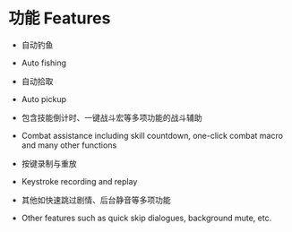 # 功能 Features

- 自动钓鱼
- Auto fishing

- 自动拾取
- Auto pickup

- 包含技能倒计时、一键战斗宏等多项功能的战斗辅助
- Combat assistance including skill countdown, one-click combat macro and many other functions

- 按键录制与重放
- Keystroke recording and replay

- 其他如快速跳过剧情、后台静音等多项功能
- Other features such as quick skip dialogues, background mute, etc.